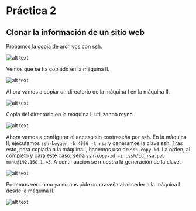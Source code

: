 # Práctica 2
## Clonar la información de un sitio web

Probamos la copia de archivos con ssh.

![alt text](http://i.imgur.com/P1d7arw.png)

Vemos que se ha copiado en la máquina II.

![alt text](http://i.imgur.com/oMJNgGE.png)

Ahora vamos a copiar un directorio de la máquina I en la máquina II.

![alt text](http://i.imgur.com/ExyhOv6.png)

Copia del directorio en la máquina II utilizando rsync.

![alt text](http://i.imgur.com/TUtchcp.png)

Ahora vamos a configurar el acceso sin contraseña por ssh. En la máquina II, ejecutamos ```ssh-keygen -b 4096 -t rsa``` y generamos la clave ssh. Tras esto, para copiarla a la máquina I, hacemos uso de ```ssh-copy-id```. La orden, al completo y para este caso, sería ```ssh-copy-id -i .ssh/id_rsa.pub manu@192.168.1.43```. A continuación se muestra la generación de la clave.

![alt text](http://i.imgur.com/j5Hdoqn.png)

Podemos ver como ya no nos pide contraseña al acceder a la máquina I desde la máquina II.

![alt text](http://i.imgur.com/F6w9Ude.png)
